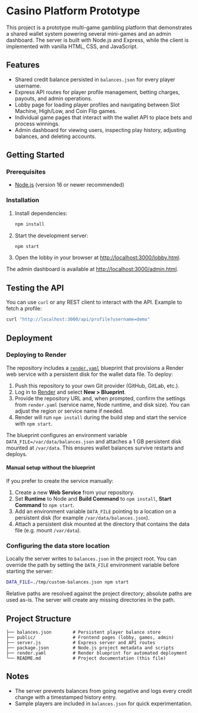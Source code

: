 # Casino Platform Prototype

This project is a prototype multi-game gambling platform that demonstrates a shared wallet system powering several mini-games and an admin dashboard. The server is built with Node.js and Express, while the client is implemented with vanilla HTML, CSS, and JavaScript.

## Features
- Shared credit balance persisted in `balances.json` for every player username.
- Express API routes for player profile management, betting charges, payouts, and admin operations.
- Lobby page for loading player profiles and navigating between Slot Machine, High/Low, and Coin Flip games.
- Individual game pages that interact with the wallet API to place bets and process winnings.
- Admin dashboard for viewing users, inspecting play history, adjusting balances, and deleting accounts.

## Getting Started

### Prerequisites
- [Node.js](https://nodejs.org/) (version 16 or newer recommended)

### Installation
1. Install dependencies:
   ```bash
   npm install
   ```
2. Start the development server:
   ```bash
   npm start
   ```
3. Open the lobby in your browser at [http://localhost:3000/lobby.html](http://localhost:3000/lobby.html).

The admin dashboard is available at [http://localhost:3000/admin.html](http://localhost:3000/admin.html).

## Testing the API
You can use `curl` or any REST client to interact with the API. Example to fetch a profile:
```bash
curl "http://localhost:3000/api/profile?username=demo"
```

## Deployment

### Deploying to Render
The repository includes a [`render.yaml`](./render.yaml) blueprint that provisions a Render web service with a persistent disk for the wallet data file. To deploy:

1. Push this repository to your own Git provider (GitHub, GitLab, etc.).
2. Log in to [Render](https://render.com) and select **New > Blueprint**.
3. Provide the repository URL and, when prompted, confirm the settings from `render.yaml` (service name, Node runtime, and disk size). You can adjust the region or service name if needed.
4. Render will run `npm install` during the build step and start the service with `npm start`.

The blueprint configures an environment variable `DATA_FILE=/var/data/balances.json` and attaches a 1&nbsp;GB persistent disk mounted at `/var/data`. This ensures wallet balances survive restarts and deploys.

#### Manual setup without the blueprint
If you prefer to create the service manually:

1. Create a new **Web Service** from your repository.
2. Set **Runtime** to Node and **Build Command** to `npm install`, **Start Command** to `npm start`.
3. Add an environment variable `DATA_FILE` pointing to a location on a persistent disk (for example `/var/data/balances.json`).
4. Attach a persistent disk mounted at the directory that contains the data file (e.g. mount `/var/data`).

### Configuring the data store location
Locally the server writes to `balances.json` in the project root. You can override the path by setting the `DATA_FILE` environment variable before starting the server:

```bash
DATA_FILE=./tmp/custom-balances.json npm start
```

Relative paths are resolved against the project directory; absolute paths are used as-is. The server will create any missing directories in the path.

## Project Structure
```
├── balances.json        # Persistent player balance store
├── public/              # Frontend pages (lobby, games, admin)
├── server.js            # Express server and API routes
├── package.json         # Node.js project metadata and scripts
├── render.yaml          # Render blueprint for automated deployment
└── README.md            # Project documentation (this file)
```

## Notes
- The server prevents balances from going negative and logs every credit change with a timestamped history entry.
- Sample players are included in `balances.json` for quick experimentation.

